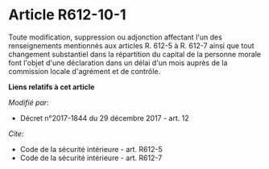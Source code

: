 # Article R612-10-1

Toute modification, suppression ou adjonction affectant l'un des renseignements mentionnés aux articles R. 612-5 à R. 612-7
ainsi que tout changement substantiel dans la répartition du capital de la personne morale font l'objet d'une déclaration
dans un délai d'un mois auprès de la commission locale d'agrément et de contrôle.

**Liens relatifs à cet article**

_Modifié par_:

  - Décret n°2017-1844 du 29 décembre 2017 - art. 12

_Cite_:

  - Code de la sécurité intérieure - art. R612-5
  - Code de la sécurité intérieure - art. R612-7
